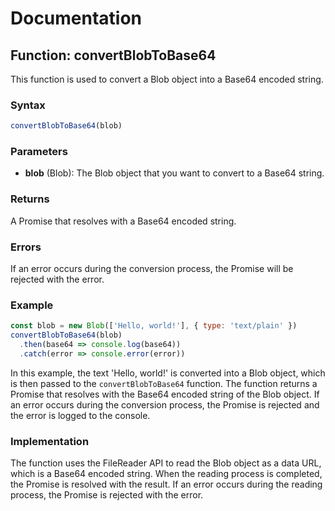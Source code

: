 # Documentation

## Function: convertBlobToBase64

This function is used to convert a Blob object into a Base64 encoded string. 

### Syntax

```javascript
convertBlobToBase64(blob)
```

### Parameters

- **blob** (Blob): The Blob object that you want to convert to a Base64 string.

### Returns

A Promise that resolves with a Base64 encoded string.

### Errors

If an error occurs during the conversion process, the Promise will be rejected with the error.

### Example

```javascript
const blob = new Blob(['Hello, world!'], { type: 'text/plain' })
convertBlobToBase64(blob)
  .then(base64 => console.log(base64))
  .catch(error => console.error(error))
```

In this example, the text 'Hello, world!' is converted into a Blob object, which is then passed to the `convertBlobToBase64` function. The function returns a Promise that resolves with the Base64 encoded string of the Blob object. If an error occurs during the conversion process, the Promise is rejected and the error is logged to the console.

### Implementation

The function uses the FileReader API to read the Blob object as a data URL, which is a Base64 encoded string. When the reading process is completed, the Promise is resolved with the result. If an error occurs during the reading process, the Promise is rejected with the error.